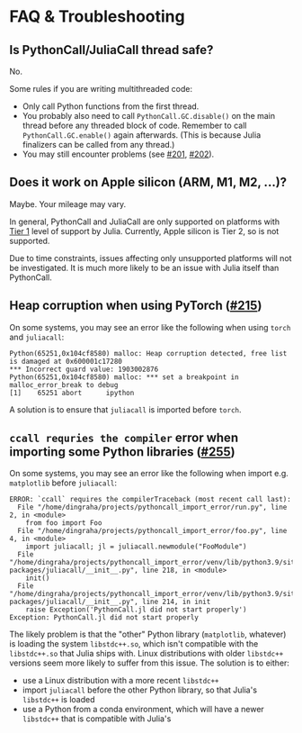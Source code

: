 # FAQ & Troubleshooting

## Is PythonCall/JuliaCall thread safe?

No.

Some rules if you are writing multithreaded code:
- Only call Python functions from the first thread.
- You probably also need to call `PythonCall.GC.disable()` on the main thread before any
  threaded block of code. Remember to call `PythonCall.GC.enable()` again afterwards.
  (This is because Julia finalizers can be called from any thread.)
- You may still encounter problems (see [#201](https://github.com/cjdoris/PythonCall.jl/issues/201), [#202](https://github.com/cjdoris/PythonCall.jl/issues/202)).

## Does it work on Apple silicon (ARM, M1, M2, ...)?

Maybe. Your mileage may vary.

In general, PythonCall and JuliaCall are only supported on platforms with
[Tier 1](https://julialang.org/downloads/#supported_platforms) level of support by Julia.
Currently, Apple silicon is Tier 2, so is not supported.

Due to time constraints, issues affecting only unsupported platforms will not be
investigated. It is much more likely to be an issue with Julia itself than PythonCall.

## Heap corruption when using PyTorch ([#215](https://github.com/cjdoris/PythonCall.jl/issues/215))

On some systems, you may see an error like the following when using `torch` and `juliacall`:
```text
Python(65251,0x104cf8580) malloc: Heap corruption detected, free list is damaged at 0x600001c17280
*** Incorrect guard value: 1903002876
Python(65251,0x104cf8580) malloc: *** set a breakpoint in malloc_error_break to debug
[1]    65251 abort      ipython
```

A solution is to ensure that `juliacall` is imported before `torch`.

## `ccall requries the compiler` error when importing some Python libraries ([#255](https://github.com/cjdoris/PythonCall.jl/issues/255))
On some systems, you may see an error like the following when import e.g. `matplotlib` before `juliacall`:

```
ERROR: `ccall` requires the compilerTraceback (most recent call last):
  File "/home/dingraha/projects/pythoncall_import_error/run.py", line 2, in <module>
    from foo import Foo
  File "/home/dingraha/projects/pythoncall_import_error/foo.py", line 4, in <module>
    import juliacall; jl = juliacall.newmodule("FooModule")
  File "/home/dingraha/projects/pythoncall_import_error/venv/lib/python3.9/site-packages/juliacall/__init__.py", line 218, in <module>
    init()
  File "/home/dingraha/projects/pythoncall_import_error/venv/lib/python3.9/site-packages/juliacall/__init__.py", line 214, in init
    raise Exception('PythonCall.jl did not start properly')
Exception: PythonCall.jl did not start properly
```

The likely problem is that the "other" Python library (`matplotlib`, whatever) is loading the system `libstdc++.so`, which isn't compatible with the `libstdc++.so` that Julia ships with.
Linux distributions with older `libstdc++` versions seem more likely to suffer from this issue.
The solution is to either:

  * use a Linux distribution with a more recent `libstdc++`
  * import `juliacall` before the other Python library, so that Julia's `libstdc++` is loaded
  * use a Python from a conda environment, which will have a newer `libstdc++` that is compatible with Julia's
